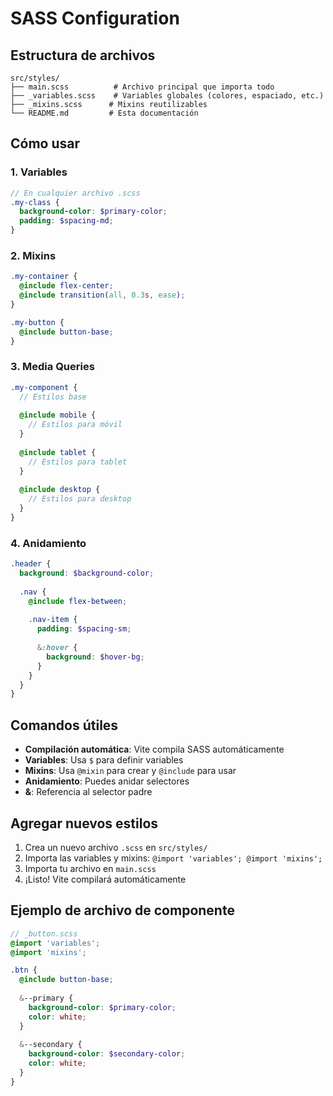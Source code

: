 # SASS Configuration

## Estructura de archivos

```
src/styles/
├── main.scss          # Archivo principal que importa todo
├── _variables.scss    # Variables globales (colores, espaciado, etc.)
├── _mixins.scss      # Mixins reutilizables
└── README.md         # Esta documentación
```

## Cómo usar

### 1. Variables
```scss
// En cualquier archivo .scss
.my-class {
  background-color: $primary-color;
  padding: $spacing-md;
}
```

### 2. Mixins
```scss
.my-container {
  @include flex-center;
  @include transition(all, 0.3s, ease);
}

.my-button {
  @include button-base;
}
```

### 3. Media Queries
```scss
.my-component {
  // Estilos base
  
  @include mobile {
    // Estilos para móvil
  }
  
  @include tablet {
    // Estilos para tablet
  }
  
  @include desktop {
    // Estilos para desktop
  }
}
```

### 4. Anidamiento
```scss
.header {
  background: $background-color;
  
  .nav {
    @include flex-between;
    
    .nav-item {
      padding: $spacing-sm;
      
      &:hover {
        background: $hover-bg;
      }
    }
  }
}
```

## Comandos útiles

- **Compilación automática**: Vite compila SASS automáticamente
- **Variables**: Usa `$` para definir variables
- **Mixins**: Usa `@mixin` para crear y `@include` para usar
- **Anidamiento**: Puedes anidar selectores
- **&**: Referencia al selector padre

## Agregar nuevos estilos

1. Crea un nuevo archivo `.scss` en `src/styles/`
2. Importa las variables y mixins: `@import 'variables'; @import 'mixins';`
3. Importa tu archivo en `main.scss`
4. ¡Listo! Vite compilará automáticamente

## Ejemplo de archivo de componente

```scss
// _button.scss
@import 'variables';
@import 'mixins';

.btn {
  @include button-base;
  
  &--primary {
    background-color: $primary-color;
    color: white;
  }
  
  &--secondary {
    background-color: $secondary-color;
    color: white;
  }
}
```
